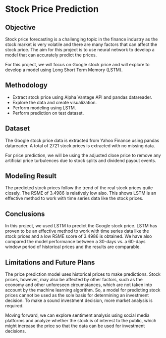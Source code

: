 # Stock Price Prediction


## Objective
Stock price forecasting is a challenging topic in the finance industry as the stock market is very volatile and there are many factors that can affect the stock price. The aim for this project is to use neural network to develop a model that can accurately predict the prices.

For this project, we will focus on Google stock price and will explore to develop a model using Long Short Term Memory (LSTM).


## Methodology
- Extract stock price using Alpha Vantage API and pandas datareader.
- Explore the data and create visualization.
- Perform modeling using LSTM.
- Perform prediction on test dataset.


## Dataset
The Google stock price data is extracted from Yahoo Finance using pandas datareader. A total of 2721 stock prices is extracted with no missing data.

For price prediction, we will be using the adjusted close price to remove any artificial price turbulences due to stock splits and dividend payout events.


## Modeling Result
The predicted stock prices follow the trend of the real stock prices quite closely. The RSME of 3.4986 is relatively low also. This shows LSTM is an effective method to work with time series data like the stock prices.


## Conclusions
In this project, we used LSTM to predict the Google stock price. LSTM has proven to be an effective method to work with time series data like the stock prices and a low RSME score of 3.4986 is obtained. We have also compared the model performance between a 30-days vs. a 60-days window period of historical prices and the results are comparable.


## Limitations and Future Plans
The price prediction model uses historical prices to make predictions. Stock prices, however, may also be affected by other factors, such as the economy and other unforeseen circumstances, which are not taken into account by the machine learning algorithm. So, a model for predicting stock prices cannot be used as the sole basis for determining an investment decision. To make a sound investment decision, more market analysis is required.

Moving forward, we can explore sentiment analysis using social media platforms and analyze whether the stock is of interest to the public, which might increase the price so that the data can be used for investment decisions.
